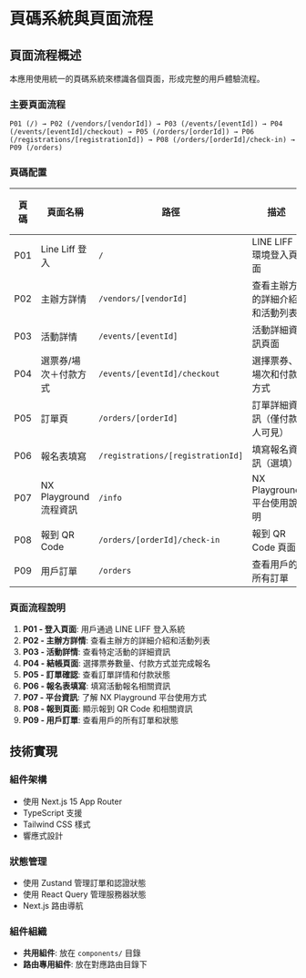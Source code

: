 # 頁碼系統與頁面流程

## 頁面流程概述

本應用使用統一的頁碼系統來標識各個頁面，形成完整的用戶體驗流程。

### 主要頁面流程

```
P01 (/) → P02 (/vendors/[vendorId]) → P03 (/events/[eventId]) → P04 (/events/[eventId]/checkout) → P05 (/orders/[orderId]) → P06 (/registrations/[registrationId]) → P08 (/orders/[orderId]/check-in) → P09 (/orders)
```

### 頁碼配置

| 頁碼 | 頁面名稱              | 路徑                              | 描述                           | 公開性 |
| ---- | --------------------- | --------------------------------- | ------------------------------ | ------ |
| P01  | Line Liff 登入        | `/`                               | LINE LIFF 環境登入頁面         | 公開   |
| P02  | 主辦方詳情            | `/vendors/[vendorId]`             | 查看主辦方的詳細介紹和活動列表 | 公開   |
| P03  | 活動詳情              | `/events/[eventId]`               | 活動詳細資訊頁面               | 公開   |
| P04  | 選票券/場次＋付款方式 | `/events/[eventId]/checkout`      | 選擇票券、場次和付款方式       | 公開   |
| P05  | 訂單頁                | `/orders/[orderId]`               | 訂單詳細資訊（僅付款人可見）   | 私有   |
| P06  | 報名表填寫            | `/registrations/[registrationId]` | 填寫報名資訊（選填）           | 公開   |
| P07  | NX Playground 流程資訊      | `/info`                           | NX Playground 平台使用說明           | 公開   |
| P08  | 報到 QR Code          | `/orders/[orderId]/check-in`      | 報到 QR Code 頁面              | 公開   |
| P09  | 用戶訂單              | `/orders`                         | 查看用戶的所有訂單             | 私有   |

### 頁面流程說明

1. **P01 - 登入頁面**: 用戶通過 LINE LIFF 登入系統
2. **P02 - 主辦方詳情**: 查看主辦方的詳細介紹和活動列表
3. **P03 - 活動詳情**: 查看特定活動的詳細資訊
4. **P04 - 結帳頁面**: 選擇票券數量、付款方式並完成報名
5. **P05 - 訂單確認**: 查看訂單詳情和付款狀態
6. **P06 - 報名表填寫**: 填寫活動報名相關資訊
7. **P07 - 平台資訊**: 了解 NX Playground 平台使用方式
8. **P08 - 報到頁面**: 顯示報到 QR Code 和相關資訊
9. **P09 - 用戶訂單**: 查看用戶的所有訂單和狀態

## 技術實現

### 組件架構

- 使用 Next.js 15 App Router
- TypeScript 支援
- Tailwind CSS 樣式
- 響應式設計

### 狀態管理

- 使用 Zustand 管理訂單和認證狀態
- 使用 React Query 管理服務器狀態
- Next.js 路由導航

### 組件組織

- **共用組件**: 放在 `components/` 目錄
- **路由專用組件**: 放在對應路由目錄下
